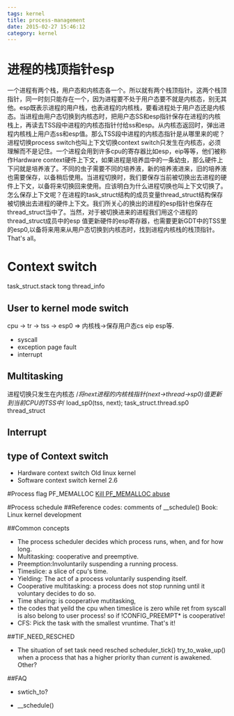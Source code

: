 ```yaml
---
tags: kernel
title: process-management
date: 2015-02-27 15:46:12
category: kernel
---
```

# 进程的栈顶指针esp
一个进程有两个栈，用户态和内核态各一个。所以就有两个栈顶指针。这两个栈顶指针，同一时刻只能存在一个，因为进程要不处于用户态要不就是内核态，别无其他。esp既表示进程的用户栈，也表进程的内核栈，要看进程处于用户态还是内核态。当进程由用户态切换到内核态时，把用户态SS和esp指针保存在进程的内核栈上，再读去TSS段中进程的内核态指针付给ss和esp。从内核态返回时，弹出进程内核栈上用户态ss和esp值。那么TSS段中进程的内核态指针是从哪里来的呢？进程切换process switch也叫上下文切换context switch只发生在内核态，必须理解而不是记住。一个进程会用到许多cpu的寄存器比如esp，eip等等，他们被称作Hardware context硬件上下文，如果进程是培养皿中的一条幼虫，那么硬件上下问就是培养液了。不同的虫子需要不同的培养液，新的培养液进来，旧的培养液也需要保存，以备稍后使用。当进程切换时，我们要保存当前被切换出去进程的硬件上下文，以备将来切换回来使用。应该明白为什么进程切换也叫上下文切换了。怎么保存上下文呢？在进程的task_struct结构的成员变量thread_struct结构保存被切换出去进程的硬件上下文。我们所关心的换出的进程的esp指针也保存在thread_struct当中了。当然，对于被切换进来的进程我们用这个进程的thread_struct成员中的esp 值更新硬件的esp寄存器，也需要更新GDT中的TSS里的esp0,以备将来用来从用户态切换到内核态时，找到进程内核栈的栈顶指针。That's all。

# Context switch
task_struct.stack tong thread_info
## User to kernel mode switch
cpu -> tr -> tss -> esp0 => 内核栈->保存用户态cs eip esp等.
* syscall
* exception
page fault
* interrupt

## Multitasking
进程切换只发生在内核态
/*将next进程的内核栈指针(next->thread->sp0)值更新到当前CPU的TSS中*/
load_sp0(tss, next);
task_struct.thread.sp0
thread_struct

## Interrupt

## type of Context switch
* Hardware context switch
Old linux kernel
* Software context switch
kernel 2.6


#Process flag
PF_MEMALLOC [Kill PF_MEMALLOC abuse](http://thread.gmane.org/gmane.linux.kernel/914878)

#Process schedule
##Reference
codes: comments of __schedule()
Book: Linux kernel development 

##Common concepts
* The process scheduler decides which process runs, when, and for how long.
* Multitasking: cooperative and preemptive.
* Preemption:Involuntarily suspending a running process.
* Timeslice: a slice of cpu's time.
* Yielding: The act of a process voluntarily suspending itself.
* Cooperative multitasking: a process does not stop running until it voluntary decides to do so.
* Time sharing: is cooperative mutitasking, 
* the codes that yeild the cpu when timeslice is zero while ret from syscall is also belong to user process!
so if !CONFIG_PREEMPT* is cooperative!
* CFS: Pick the task with the smallest vruntime. That's it!

##TIF_NEED_RESCHED
* The situation of set task need resched
scheduler_tick()
try_to_wake_up() when a process that has a higher priority than *current* is awakened.
Other?

##FAQ
* swtich_to?

* __schedule()
